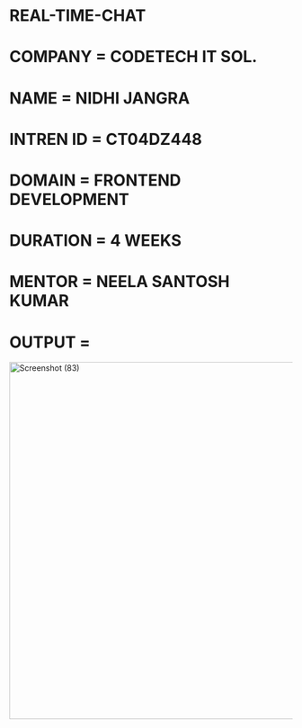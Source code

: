 # REAL-TIME-CHAT
# COMPANY = CODETECH IT SOL. 
# NAME = NIDHI JANGRA
# INTREN ID = CT04DZ448
# DOMAIN = FRONTEND DEVELOPMENT
# DURATION = 4 WEEKS
# MENTOR = NEELA SANTOSH KUMAR
# OUTPUT = 
<img width="609" height="635" alt="Screenshot (83)" src="https://github.com/user-attachments/assets/05dc00b5-8188-4b6a-9f26-5b51def91c2a" />
